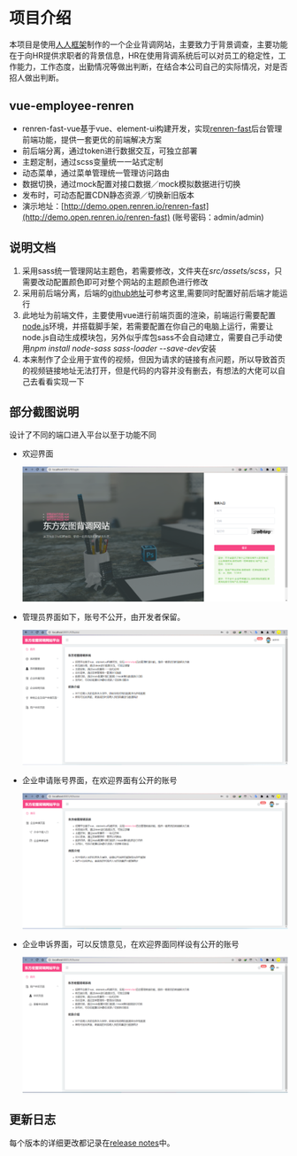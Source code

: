 # 项目介绍

本项目是使用[人人框架](https://github.com/renrenio/renren-fast-vue)制作的一个企业背调网站，主要致力于背景调查，主要功能在于向HR提供求职者的背景信息，HR在使用背调系统后可以对员工的稳定性，工作能力，工作态度，出勤情况等做出判断，在结合本公司自己的实际情况，对是否招人做出判断。

## vue-employee-renren

- renren-fast-vue基于vue、element-ui构建开发，实现[renren-fast](https://gitee.com/renrenio/renren-fast)后台管理前端功能，提供一套更优的前端解决方案
- 前后端分离，通过token进行数据交互，可独立部署
- 主题定制，通过scss变量统一一站式定制
- 动态菜单，通过菜单管理统一管理访问路由
- 数据切换，通过mock配置对接口数据／mock模拟数据进行切换
- 发布时，可动态配置CDN静态资源／切换新旧版本
- 演示地址：[http://demo.open.renren.io/renren-fast](http://demo.open.renren.io/renren-fast) (账号密码：admin/admin)


## 说明文档
1. 采用sass统一管理网站主题色，若需要修改，文件夹在*src/assets/scss*，只需要改动配置颜色即可对整个网站的主题颜色进行修改
2. 采用前后端分离，后端的[github地址]()可参考这里,需要同时配置好前后端才能运行
3. 此地址为前端文件，主要使用vue进行前端页面的渲染，前端运行需要配置[node.js](https://nodejs.org/en/)环境，并搭载脚手架，若需要配置在你自己的电脑上运行，需要让node.js自动生成模块包，另外似乎库包sass不会自动建立，需要自己手动使用*npm install node-sass sass-loader --save-dev*安装
4. 本来制作了企业用于宣传的视频，但因为请求的链接有点问题，所以导致首页的视频链接地址无法打开，但是代码的内容并没有删去，有想法的大佬可以自己去看看实现一下

## 部分截图说明

设计了不同的端口进入平台以至于功能不同

- 欢迎界面

  ![img](https://github.com/Yproud/vue-employee-renren/blob/main/screen-shot/photo1.png)

- 管理员界面如下，账号不公开，由开发者保留。

  ![img](https://github.com/Yproud/vue-employee-renren/blob/main/screen-shot/photo2.png)

- 企业申请账号界面，在欢迎界面有公开的账号

  ![img](https://github.com/Yproud/vue-employee-renren/blob/main/screen-shot/photo3.png)

- 企业申诉界面，可以反馈意见，在欢迎界面同样设有公开的账号

  ![img](https://github.com/Yproud/vue-employee-renren/blob/main/screen-shot/photo4.png)

## 更新日志

每个版本的详细更改都记录在[release notes](https://github.com/renrenio/renren-fast-vue/releases)中。
